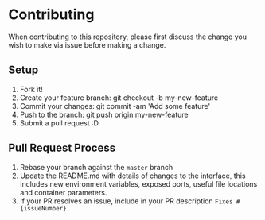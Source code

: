 # Contributing

When contributing to this repository, please first discuss the change you wish to make via issue
before making a change.

## Setup
1. Fork it!
2. Create your feature branch: git checkout -b my-new-feature
3. Commit your changes: git commit -am 'Add some feature'
4. Push to the branch: git push origin my-new-feature
5. Submit a pull request :D


## Pull Request Process

1. Rebase your branch against the `master` branch
2. Update the README.md with details of changes to the interface, this includes new environment
   variables, exposed ports, useful file locations and container parameters.
3. If your PR resolves an issue, include in your PR description `Fixes #{issueNumber}`
